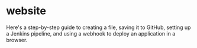 # website


Here's a step-by-step guide to creating a file, saving it to GitHub, setting up a Jenkins pipeline, and using a webhook to deploy an application in a browser.
